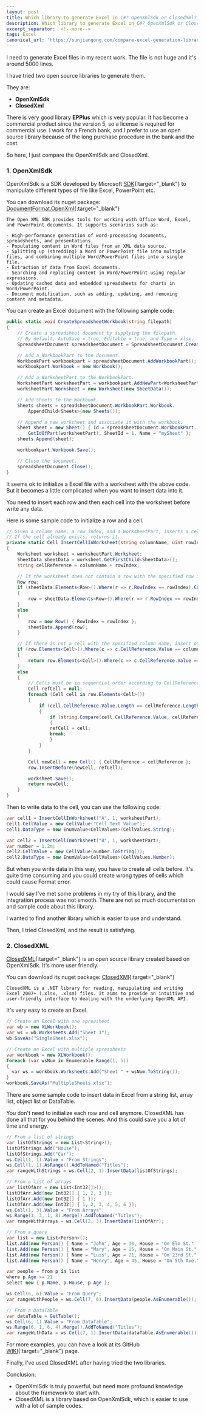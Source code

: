 ```yaml
---
layout: post
title: Which library to generate Excel in C#? OpenXmlSdk or ClosedXml?
description: Which library to generate Excel in C#? OpenXmlSdk or ClosedXml?
excerpt_separator:  <!--more-->
tags: Excel
canonical_url: 'https://sunjiangong.com/compare-excel-generation-library-openxmlsdk-and-closedxml-in-csharp/'
---
```


I need to generate Excel files in my recent work. The file is not huge and it's around 5000 lines.

I have tried two open source libraries to generate them. 

They are: 
- **OpenXmlSdk**
- **ClosedXml**

<!--more-->

There is very good library **EPPlus** which is very popular. It has become a commercial product since the version 5, so a license is required for commercial use. I work for a French bank, and I prefer to use an open source library because of the long purchase procedure in the bank and the cost.

So here, I just compare the OpenXmlSdk and ClosedXml.


### 1. OpenXmlSdk

OpenXmlSdk is a SDK developed by Microsoft [SDK](https://github.com/OfficeDev/Open-XML-SDK){:target="_blank"} to manipulate different types of file like Excel, PowerPoint etc.

You can download its nuget package: [DocumentFormat.OpenXml](https://www.nuget.org/packages/DocumentFormat.OpenXml/){:target="_blank"}

```quote
The Open XML SDK provides tools for working with Office Word, Excel, and PowerPoint documents. It supports scenarios such as:

- High-performance generation of word-processing documents, spreadsheets, and presentations.
- Populating content in Word files from an XML data source.
- Splitting up (shredding) a Word or PowerPoint file into multiple files, and combining multiple Word/PowerPoint files into a single file.
- Extraction of data from Excel documents.
- Searching and replacing content in Word/PowerPoint using regular expressions.
- Updating cached data and embedded spreadsheets for charts in Word/PowerPoint.
- Document modification, such as adding, updating, and removing content and metadata.
```

You can create an Excel document with the following sample code:

```csharp
public static void CreateSpreadsheetWorkbook(string filepath)
{
    // Create a spreadsheet document by supplying the filepath.
    // By default, AutoSave = true, Editable = true, and Type = xlsx.
    SpreadsheetDocument spreadsheetDocument = SpreadsheetDocument.Create(filepath, SpreadsheetDocumentType.Workbook);

    // Add a WorkbookPart to the document.
    WorkbookPart workbookpart = spreadsheetDocument.AddWorkbookPart();
    workbookpart.Workbook = new Workbook();

    // Add a WorksheetPart to the WorkbookPart.
    WorksheetPart worksheetPart = workbookpart.AddNewPart<WorksheetPart>();
    worksheetPart.Worksheet = new Worksheet(new SheetData());

    // Add Sheets to the Workbook.
    Sheets sheets = spreadsheetDocument.WorkbookPart.Workbook.
        AppendChild<Sheets>(new Sheets());

    // Append a new worksheet and associate it with the workbook.
    Sheet sheet = new Sheet() { Id = spreadsheetDocument.WorkbookPart.
        GetIdOfPart(worksheetPart), SheetId = 1, Name = "mySheet" };
    sheets.Append(sheet);

    workbookpart.Workbook.Save();

    // Close the document.
    spreadsheetDocument.Close();
}
```

It seems ok to initialize a Excel file with a worksheet with the above code. But it becomes a little complicated when you want to insert data into it.

You need to insert each row and then each cell into the worksheet before write any data.

Here is some sample code to initialize a row and a cell.

```csharp
// Given a column name, a row index, and a WorksheetPart, inserts a cell into the worksheet. 
// If the cell already exists, returns it. 
private static Cell InsertCellInWorksheet(string columnName, uint rowIndex, WorksheetPart worksheetPart)
{
    Worksheet worksheet = worksheetPart.Worksheet;
    SheetData sheetData = worksheet.GetFirstChild<SheetData>();
    string cellReference = columnName + rowIndex;

    // If the worksheet does not contain a row with the specified row index, insert one.
    Row row;
    if (sheetData.Elements<Row>().Where(r => r.RowIndex == rowIndex).Count() != 0)
    {
        row = sheetData.Elements<Row>().Where(r => r.RowIndex == rowIndex).First();
    }
    else
    {
        row = new Row() { RowIndex = rowIndex };
        sheetData.Append(row);
    }

    // If there is not a cell with the specified column name, insert one.  
    if (row.Elements<Cell>().Where(c => c.CellReference.Value == columnName + rowIndex).Count() > 0)
    {
        return row.Elements<Cell>().Where(c => c.CellReference.Value == cellReference).First();
    }
    else
    {
        // Cells must be in sequential order according to CellReference. Determine where to insert the new cell.
        Cell refCell = null;
        foreach (Cell cell in row.Elements<Cell>())
        {
            if (cell.CellReference.Value.Length == cellReference.Length)
            {
                if (string.Compare(cell.CellReference.Value, cellReference, true) > 0)
                {
                refCell = cell;
                break;
                }
            }
        }

        Cell newCell = new Cell() { CellReference = cellReference };
        row.InsertBefore(newCell, refCell);

        worksheet.Save();
        return newCell;
    }
}
```

Then to write data to the cell, you can use the following code:

```csharp
var cell1 = InsertCellInWorksheet("A", 1, worksheetPart);
cell1.CellValue = new CellValue("Cell Text Value");
cell1.DataType = new EnumValue<CellValues>(CellValues.String);

var cell2 = InsertCellInWorksheet("B", 1, worksheetPart);
var number = 1.2m;
cell2.CellValue = new CellValue(number.ToString());
cell2.DataType = new EnumValue<CellValues>(CellValues.Number);
```

But when you write data in this way, you have to create all cells before. It's quite time consuming and you could create wrong types of cells which could cause Format error.

I would say I've met some problems in my try of this library, and the integration process was not smooth. There are not so much documentation and sample code about this library.

I wanted to find another library which is easier to use and understand.

Then, I tried ClosedXml, and the result is satisfying.


### 2. ClosedXML

[ClosedXML](https://github.com/ClosedXML/ClosedXML){:target="_blank"} is an open source library created based on OpenXmlSdk. It's more user friendly.

You can download its nuget package: [ClosedXMl](https://www.nuget.org/packages/ClosedXML/){:target="_blank"}

```quote
ClosedXML is a .NET library for reading, manipulating and writing Excel 2007+ (.xlsx, .xlsm) files. It aims to provide an intuitive and user-friendly interface to dealing with the underlying OpenXML API.
```

It's very easy to create an Excel.

```csharp
// Create an Excel with one spreasheet
var wb = new XLWorkbook();
var ws = wb.Worksheets.Add("Sheet 1");
wb.SaveAs("SingleSheet.xlsx");

// Create an Excel with multiple spreasheets
var workbook = new XLWorkbook();
foreach (var wsNum in Enumerable.Range(1, 5))
{
  var ws = workbook.Worksheets.Add("Sheet " + wsNum.ToString());
}
workbook.SaveAs("MultipleSheets.xlsx");
```

There are some sample code to insert data in Excel from a string list, array list, object list or DataTable. 

You don't need to initialize each row and cell anymore. ClosedXML has done all that for you behind the scenes. And this could save you a lot of time and energy.

```csharp
// From a list of strings
var listOfStrings = new List<String>();
listOfStrings.Add("House");
listOfStrings.Add("Car");
ws.Cell(1, 1).Value = "From Strings";
ws.Cell(1, 1).AsRange().AddToNamed("Titles");
var rangeWithStrings = ws.Cell(2, 1).InsertData(listOfStrings);

// From a list of arrays
var listOfArr = new List<Int32[]>();
listOfArr.Add(new Int32[] { 1, 2, 3 });
listOfArr.Add(new Int32[] { 1 });
listOfArr.Add(new Int32[] { 1, 2, 3, 4, 5, 6 });
ws.Cell(1, 3).Value = "From Arrays";
ws.Range(1, 3, 1, 8).Merge().AddToNamed("Titles");
var rangeWithArrays = ws.Cell(2, 3).InsertData(listOfArr);

// From a query
var list = new List<Person>();
list.Add(new Person() { Name = "John", Age = 30, House = "On Elm St."   });
list.Add(new Person() { Name = "Mary", Age = 15, House = "On Main St."  });
list.Add(new Person() { Name = "Luis", Age = 21, House = "On 23rd St."  });
list.Add(new Person() { Name = "Henry", Age = 45, House = "On 5th Ave." });

var people = from p in list
where p.Age >= 21
select new { p.Name, p.House, p.Age };

ws.Cell(6, 6).Value = "From Query";
var rangeWithPeople = ws.Cell(7, 6).InsertData(people.AsEnumerable());

// From a DataTable
var dataTable = GetTable();
ws.Cell(6, 1).Value = "From DataTable";
ws.Range(6, 1, 6, 4).Merge().AddToNamed("Titles");
var rangeWithData = ws.Cell(7, 1).InsertData(dataTable.AsEnumerable());
```

For more examples, you can have a look at its GitHub [WIKI](https://github.com/ClosedXML/ClosedXML/wiki){:target="_blank"} page.


Finally, I've used ClosedXML after having tried the two libraries.

Conclusion:
- OpenXmlSdk is truly powerful, but need more profound knowledge about the framework to start with. 
- ClosedXML is a library based on OpenXmlSdk, which is easier to use with a lot of sample codes.
